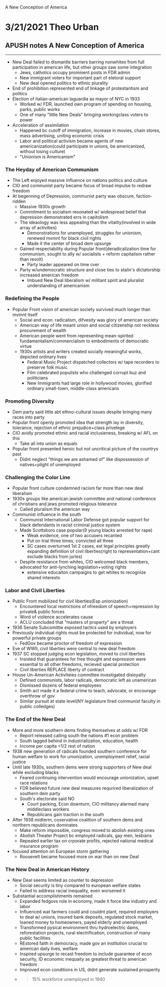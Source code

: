 A New Conception of America

# 3/21/2021 Theo Urban
## APUSH notes A New Conception of America
***
 - New Deal failed to dismantle barriers barring nonwhites from full participation in american life, but other groups saw some integration
	 - Jews, catholics occupy prominent posts in FDR admin
	 - New immigrant voters for important part of eletoral support
	 - New deal opened politics to ethnic plurality
 - End of prohibition represented end of linkage of protestantism and politics
 - Election of italian-american laguardia as mayor of NYC in 1933
	 - Worked w/ FDR, launched own program of spending on housing, parks, public works
	 - One of many "little New Deals" bringing workingclass voters to power
 - Acceleration of assimilation
	 - Happened bc cutoff of immigration, increase in movies, chain stores, mass advertising, uniting economic crisis
	 - Labor and political activism became agents of new americanization(could participate in unions, be americanized, without losing culture)
	 - "Unionism is Americanism"

### The Heyday of American Communism
 - The Left enjoyed massive influence on nations politics and culture
 - CIO and communist party became focus of broad impulse to redraw freedom
 - At begenning of Depression, communist party was obscure, faction-ridden
	 - Massive 1930s growth
	 - Commitment to socialism resonated w/ widespread belief that depression demonstrated errs in capitolism
	 - The ideaology was less appealing than the vitality(involved in wide array of activities)
		 - Demonstrations for unemployed, struggles for unionism, renewed mvmnt for black civil rights
		 - Made it the center of broad dem upsurge
	 - Gained respectability during Popular front(deradicalization time for communism, sought to ally w/ socialists + reform capitalism rather than revolt)
		 - Party leader appeared on time cver
	 - Party w/undemocratic structure and close ties to stalin's dictatorship increased american freedom
		 - Imbued New Deal liberalism w/ militant spirit and pluralist understanding of americanism

### Redefining the People
 - Popular Front vision of american society survived much longer than mvmnt itself
	 - Social and econ. radicalism, difvesity was glory of american society
	 - American way of life meant union and social citizenship not reckless procurement of wealth
	 - American people went from representing mean-spirited fundamentalism/commercialism to embodiments of democratic virtue
	 - 1930s artists and writers created socially meaningful works, depicted ordinary lives
		 - Federal Music Project dispatched collectors w/ tape recorders to preserve folk music
		 - Film celebrated populists who challenged corrupt buz and politicians
		 - New Immigrants had large role in hollywood movies, glorified ordinary small-town, middle-class americans

### Promoting Diversity
 - Dem party said little abt ethno-cultural issues despite bringing many races into party
 - Popular front openly promoted idea that strength lay in diversity, tolerance, rejection of ethnic prejudice+class privelege
 - CIO avidly promoted ethnic and racial inclusieness, breaking w/ AFL on this
	 - Take all into union as equals
 - Popular front presented heroic but not uncritical picture of the countrys past
	 - Didnt neglect "things we are ashamed of" like dispossession of natives+plight of unemployed

### Challenging the Color Line
 - Popular front culture condemned racism far more than new deal liberalism
 - 1930s groups like american jewish committee and national conference of christians and jews promoted religious tolerance
	 - Called pluralism the american way
 - Communist influence in the south
	 - Communist International Labor Defense got popular support for black defendants in racist criminal justice system
	 - Made Scottsboro case popular(9 young blacks arrested for rape)
		 - Weak evidence, one of two accusers recanted
		 - Put on trial three times, convicted all three
		 - SC cases overturned 1st 2 cases, est legal principles greatly expanding definition of civil liberties(right to representation+cant exclude blacks from juries)
	 - Despite resistance from whites, CIO welcomed black members, advocated for anti-lynching legislation+voting rights
		 - extensive educaiton campaigns to get whites to recognize shared interests

### Labor and Civil Liberties
 - Public Front mobilized for civil liberties(Esp unionization)
	 - Encountered local restrictions of nfreedom of speech+repression by private& public forces
	 - Word of violence accelerates cause
	 - ACLU concluded that "masters of property" are a threat
 - 1936 Senate Subcomittie exposed tactics used by employers
 - Previously individual rights must be protected for individual, now for powerful private groups
	 - FedGov became proctor of freedom of expression
 - Eve of WWII, civil liberties were central to new deal freedom
 - 1937 SC stopped judging econ legislation, moved to civil liberties
	 - Insisted that guarantees for free thought and expression were essential to all other freedoms, recieved special protection
	 - Civil liberties REPLACE liberty of contract
 - House Un-American Activiteies committee investigated disloyalty
	 - Defined communists, labor radicals, democratic left as unamerican
	 - Dismissed dozens of federal employees
	 - Smith act made it a federal crime to teach, advocate, or encourage overthrow of gov
	 - Similar pursuit at state level(NY legislature fired communist faculty in public colledges)

### The End of the New Deal
 - More and more southern dems finding themselves at odds w/ FDR
	 - Report released calling south the nations #1 econ problem
	 - South lagged behind in industrialization, education, health
	 - Income per capita <1/2 rest of nation
 - 1938 new generation of radicals founded southern conference for human welfare to work for unionization, unemployment relief, racial justice
 - Until late 1930s, southern dems were strong supporters of New deal while excluding blacks
	 - Feared continuing intervention would encourage unionization, upset race relations
	 - FDR believed future new deal measures requrired liberalization of southern dem party
	 - South's electorate said NO
		 - Court packing, Econ downturn, CIO militancy alarmed many middleclass workers
		 - Republicans gain traction in the south
 - After 1938 midterm, coservative coalition of southern dems and northern republicans dominates
	 - Make reform impossible, congress moved to abolish existing ones
	 - Abolish Theater Project bc employed radicals, gay men, lesbians
	 - Repealed earlier tax on crporate profits, rejected national medical insurance program
 - focused attention on European storm gathering
	 - Roosevelt became focused more on war than on new Deal

### The New Deal in American History
 - New Deal seems limited as counter to depression
	 - Social security is tiny compared to european welfare states
	 - Failed to address racial inequality, even worsened it
 - Substantial accomplishments remained
	 - Expanded fedgovs role in economy, made it force btw industry and labor
	 - Influenced wat farmers could and couldnt plant, required employers to deal w/ unions, insured bank deposits, regulated stock market, loaned money to homeowners, payed elderly and unemployed
	 - Transformed pysical environment thru hydroelectric dams, reforestation projects, rural electrification, construction of many public facilities
	 - REstored faith in democracy, made gov an institution crucial to american daily lives, welfare
	 - Inspired upsurge to recast freedom to include guarantee of econ security, ID economic inequaity as greatest threat to american freedom
	 - Improved econ conditions in US, didnt generate sustained prosperity
	 - >15% workforce unemployed in 1940